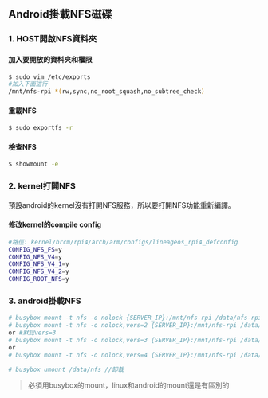 ## Android掛載NFS磁碟

### 1. HOST開啟NFS資料夾
#### 加入要開放的資料夾和權限
```bash
$ sudo vim /etc/exports
#加入下面這行
/mnt/nfs-rpi *(rw,sync,no_root_squash,no_subtree_check)
```
#### 重載NFS
```bash
$ sudo exportfs -r
```
#### 檢查NFS
```bash
$ showmount -e
```
### 2. kernel打開NFS
預設android的kernel沒有打開NFS服務，所以要打開NFS功能重新編譯。
#### 修改kernel的compile config
```bash
#路徑: kernel/brcm/rpi4/arch/arm/configs/lineageos_rpi4_defconfig
CONFIG_NFS_FS=y
CONFIG_NFS_V4=y
CONFIG_NFS_V4_1=y
CONFIG_NFS_V4_2=y
CONFIG_ROOT_NFS=y
```


### 3. android掛載NFS
```bash
# busybox mount -t nfs -o nolock {SERVER_IP}:/mnt/nfs-rpi /data/nfs-rpi //默認選擇vers=3
# busybox mount -t nfs -o nolock,vers=2 {SERVER_IP}:/mnt/nfs-rpi /data/nfs-rpi
or #默認vers=3
# busybox mount -t nfs -o nolock,vers=3 {SERVER_IP}:/mnt/nfs-rpi /data/nfs-rpi
or
# busybox mount -t nfs -o nolock,vers=4 {SERVER_IP}:/mnt/nfs-rpi /data/nfs-rpi

# busybox umount /data/nfs //卸載
```
> 必須用busybox的mount，linux和android的mount還是有區別的